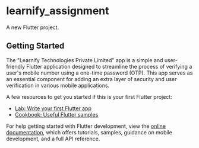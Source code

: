 # learnify_assignment

A new Flutter project.

## Getting Started

The "Learnify Technologies Private Limited" app is a simple and user-friendly Flutter application designed to streamline the process of verifying a user's mobile number using a one-time password (OTP). This app serves as an essential component for adding an extra layer of security and user verification in various mobile applications.

A few resources to get you started if this is your first Flutter project:

- [Lab: Write your first Flutter app](https://docs.flutter.dev/get-started/codelab)
- [Cookbook: Useful Flutter samples](https://docs.flutter.dev/cookbook)

For help getting started with Flutter development, view the
[online documentation](https://docs.flutter.dev/), which offers tutorials,
samples, guidance on mobile development, and a full API reference.
